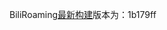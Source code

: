BiliRoaming[最新构建](https://github.com/yujincheng08/BiliRoaming/actions/workflows/android.yml)版本为：1b179ff
